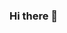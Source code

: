 ### Hi there 👋

<!--
**al-abbas-nz/al-abbas-nz** is a ✨ _special_ ✨ repository because its `README.md` (this file) appears on your GitHub profile.

Fullstack Web Developer with a background in the music industry. Interested in Music Tech, and e-commerce/inventory management solutions for businesses.

- 🔭 I’m currently working on web development projects that reinforce and push my learning forward.
  - Personal project: Building a bread/dough hydration calculator in React, that will then become a mobile app for myself.
- 🌱 I’m currently learning React, Gatsby, GraphQL, utilising headless CMS (Sanity).
- 🥐 I am planning to explore more Javascript, Shopify development, and DevOps.
- 💬 Ask me about exciting music technology.
- 📫 How to reach me: https://www.linkedin.com/in/al-abbas-14401b1b8/
- 😄 Pronouns: He/Him
- 🍞 Fun fact: I love baking bread and bikes!
-->
